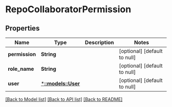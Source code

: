 # RepoCollaboratorPermission

## Properties
Name | Type | Description | Notes
------------ | ------------- | ------------- | -------------
**permission** | **String** |  | [optional] [default to null]
**role_name** | **String** |  | [optional] [default to null]
**user** | [***::models::User**](User.md) |  | [optional] [default to null]

[[Back to Model list]](../README.md#documentation-for-models) [[Back to API list]](../README.md#documentation-for-api-endpoints) [[Back to README]](../README.md)


